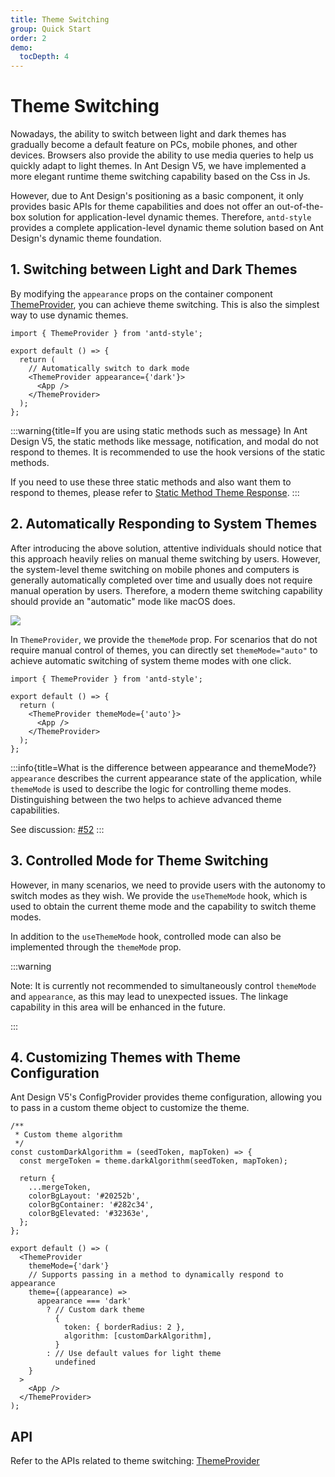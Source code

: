 ```yaml
---
title: Theme Switching
group: Quick Start
order: 2
demo:
  tocDepth: 4
---
```


# Theme Switching

Nowadays, the ability to switch between light and dark themes has gradually become a default feature on PCs, mobile phones, and other devices. Browsers also provide the ability to use media queries to help us quickly adapt to light themes. In Ant Design V5, we have implemented a more elegant runtime theme switching capability based on the Css in Js.

However, due to Ant Design's positioning as a basic component, it only provides basic APIs for theme capabilities and does not offer an out-of-the-box solution for application-level dynamic themes. Therefore, `antd-style` provides a complete application-level dynamic theme solution based on Ant Design's dynamic theme foundation.

## 1. Switching between Light and Dark Themes

By modifying the `appearance` props on the container component [ThemeProvider](/usage/theme-provider), you can achieve theme switching. This is also the simplest way to use dynamic themes.

```tsx | pure
import { ThemeProvider } from 'antd-style';

export default () => {
  return (
    // Automatically switch to dark mode
    <ThemeProvider appearance={'dark'}>
      <App />
    </ThemeProvider>
  );
};
```

<code src="../demos/guide/switch-theme/default.tsx"></code>

:::warning{title=If you are using static methods such as message}
In Ant Design V5, the static methods like message, notification, and modal do not respond to themes. It is recommended to use the hook versions of the static methods.

If you need to use these three static methods and also want them to respond to themes, please refer to [Static Method Theme Response](/case/static-method).
:::

## 2. Automatically Responding to System Themes

After introducing the above solution, attentive individuals should notice that this approach heavily relies on manual theme switching by users. However, the system-level theme switching on mobile phones and computers is generally automatically completed over time and usually does not require manual operation by users. Therefore, a modern theme switching capability should provide an "automatic" mode like macOS does.

![](https://gw.alipayobjects.com/zos/kitchen/bSG%26I1A8I/bianzu.png)

In `ThemeProvider`, we provide the `themeMode` prop. For scenarios that do not require manual control of themes, you can directly set `themeMode="auto"` to achieve automatic switching of system theme modes with one click.

```tsx | pure
import { ThemeProvider } from 'antd-style';

export default () => {
  return (
    <ThemeProvider themeMode={'auto'}>
      <App />
    </ThemeProvider>
  );
};
```

<code src="../demos/guide/switch-theme/AutoSwitch.tsx"></code>

:::info{title=What is the difference between appearance and themeMode?}
`appearance` describes the current appearance state of the application, while `themeMode` is used to describe the logic for controlling theme modes. Distinguishing between the two helps to achieve advanced theme capabilities.

See discussion: [#52](https://github.com/ant-design/antd-style/issues/52)
:::

## 3. Controlled Mode for Theme Switching

However, in many scenarios, we need to provide users with the autonomy to switch modes as they wish. We provide the `useThemeMode` hook, which is used to obtain the current theme mode and the capability to switch theme modes.

<code src="../demos/guide/switch-theme/GlobalSwitch"></code>

In addition to the `useThemeMode` hook, controlled mode can also be implemented through the `themeMode` prop.

<code src="../demos/guide/switch-theme/ControlledSwitch"></code>

:::warning

Note: It is currently not recommended to simultaneously control `themeMode` and `appearance`, as this may lead to unexpected issues. The linkage capability in this area will be enhanced in the future.

:::

## 4. Customizing Themes with Theme Configuration

Ant Design V5's ConfigProvider provides theme configuration, allowing you to pass in a custom theme object to customize the theme.

```tsx | pure
/**
 * Custom theme algorithm
 */
const customDarkAlgorithm = (seedToken, mapToken) => {
  const mergeToken = theme.darkAlgorithm(seedToken, mapToken);

  return {
    ...mergeToken,
    colorBgLayout: '#20252b',
    colorBgContainer: '#282c34',
    colorBgElevated: '#32363e',
  };
};

export default () => (
  <ThemeProvider
    themeMode={'dark'}
    // Supports passing in a method to dynamically respond to appearance
    theme={(appearance) =>
      appearance === 'dark'
        ? // Custom dark theme
          {
            token: { borderRadius: 2 },
            algorithm: [customDarkAlgorithm],
          }
        : // Use default values for light theme
          undefined
    }
  >
    <App />
  </ThemeProvider>
);
```

<code src="../demos/guide/switch-theme/AntdTheme"></code>

## API

Refer to the APIs related to theme switching: [ThemeProvider](/api/theme-provider#themeprovider-api)
